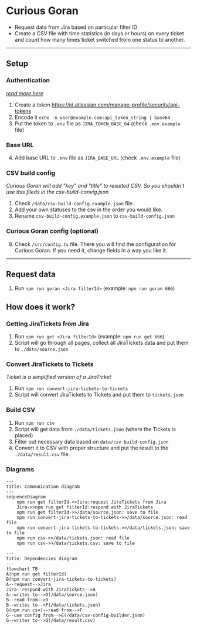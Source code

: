 # Curious Goran

- Request data from Jira based on particular filter ID
- Create a CSV file with time statistics (in days or hours) on every ticket and count how many times ticket switched from one status to another.

---

## Setup

### Authentication

[_read more here_](https://developer.atlassian.com/cloud/jira/platform/basic-auth-for-rest-apis/#supply-basic-auth-headers)

1. Create a token https://id.atlassian.com/manage-profile/security/api-tokens
2. Encode it `echo -n user@example.com:api_token_string | base64`
3. Put the token to `.env` file as `JIRA_TOKEN_BASE_64` (check `.env.example` file)

### Base URL

4. Add base URL to `.env` file as `JIRA_BASE_URL` (check `.env.example` file)

### CSV build config
*Curious Goran will add "key" and "title" to resulted CSV. So you shouldn't use this fileds in the csv-build-convig.json*
1. Check `/data/csv-build-config.example.json` file.
2. Add your own statuses to the csv in the order you would like.
3. Rename `csv-build-config.example.json` to `csv-build-config.json`

### Curious Goran config (optional)

8. Check `/src/config.ts` file. There you will find the configuration for Curious Goran. If you need it, change fields in a way you like it.

---

## Request data
<!-- TODO(improvement): write a goran npm script -->
1. Run `npm run goran <Jira filterId>` (example: `npm run goran 666`)

## How does it work?
### Getting JiraTickets from Jira
1. Run `npm run get <Jira filterId>` (example: `npm run get 666`)
2. Script will go through all pages, collect all JiraTickets data and put them to `./data/source.json`
### Convert JiraTickets to Tickets
*Ticket is a simplified version of a JiraTicket*
1. Run `npm run convert-jira-tickets-to-tickets`
2. Script will convert JiraTickets to Tickets and put them to `tickets.json`
### Build CSV
1. Run `npm run csv`
2. Script will get data from `./data/tickets.json` (where the Tickets is placed)
3. Filter out necessary data based on `data/csv-build-config.json`
4. Convert it to CSV with proper structure and put the result to the `./data/result.csv` file.

### Diagrams
```mermaid
---
title: Communication diagram
---
sequenceDiagram
    npm run get filterId->>Jira:request JiraTickets from Jira
    Jira->>npm run get filterId:respond with JiraTickets
    npm run get filterId->>/data/source.json: save to file
    npm run convert-jira-tickets-to-tickets->>/data/source.json: read file
    npm run convert-jira-tickets-to-tickets->>/data/tickets.json: save to file
    npm run csv->>/data/tickets.json: read file
    npm run csv->>/data/tickets.csv: save to file
```
```mermaid
---
title: Dependencies diagram
---
flowchart TB
A(npm run get filterId)
B(npm run convert-jira-tickets-to-tickets)
A--request-->Jira
Jira--respond with JiraTickets-->A
A--writes to-->D(/data/source.json)
B--read from-->D
B--writes to-->F(/data/tickets.json)
G(npm run csv)--read from-->F
G--use config from-->E(/data/csv-config-builder.json)
G--writes to-->Q(/data/result.csv)
```